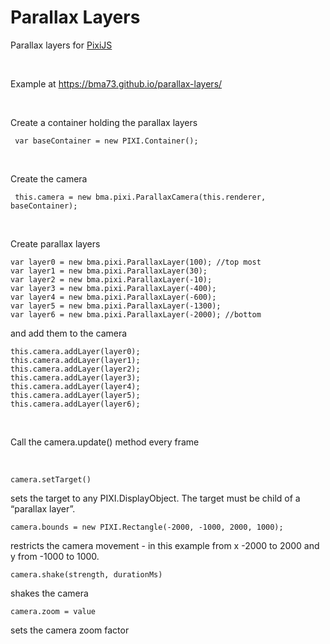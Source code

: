 Parallax Layers
===============

Parallax layers for [PixiJS](http://www.pixijs.com/)

 

Example at <https://bma73.github.io/parallax-layers/>

 

Create a container holding the parallax layers  


~~~~~~~~~~~~~~~~~~~~~~~~~~~~~~~~~~~~~~~~~~~~~~~~~~~~~~~~~~~~~~~~~~~~~~~~~~~~~~~~
 var baseContainer = new PIXI.Container();
~~~~~~~~~~~~~~~~~~~~~~~~~~~~~~~~~~~~~~~~~~~~~~~~~~~~~~~~~~~~~~~~~~~~~~~~~~~~~~~~

 

Create the camera

~~~~~~~~~~~~~~~~~~~~~~~~~~~~~~~~~~~~~~~~~~~~~~~~~~~~~~~~~~~~~~~~~~~~~~~~~~~~~~~~
 this.camera = new bma.pixi.ParallaxCamera(this.renderer, baseContainer);
~~~~~~~~~~~~~~~~~~~~~~~~~~~~~~~~~~~~~~~~~~~~~~~~~~~~~~~~~~~~~~~~~~~~~~~~~~~~~~~~

 

Create parallax layers

~~~~~~~~~~~~~~~~~~~~~~~~~~~~~~~~~~~~~~~~~~~~~~~~~~~~~~~~~~~~~~~~~~~~~~~~~~~~~~~~
var layer0 = new bma.pixi.ParallaxLayer(100); //top most
var layer1 = new bma.pixi.ParallaxLayer(30);
var layer2 = new bma.pixi.ParallaxLayer(-10);
var layer3 = new bma.pixi.ParallaxLayer(-400);
var layer4 = new bma.pixi.ParallaxLayer(-600);
var layer5 = new bma.pixi.ParallaxLayer(-1300);
var layer6 = new bma.pixi.ParallaxLayer(-2000); //bottom
~~~~~~~~~~~~~~~~~~~~~~~~~~~~~~~~~~~~~~~~~~~~~~~~~~~~~~~~~~~~~~~~~~~~~~~~~~~~~~~~

and add them to the camera

~~~~~~~~~~~~~~~~~~~~~~~~~~~~~~~~~~~~~~~~~~~~~~~~~~~~~~~~~~~~~~~~~~~~~~~~~~~~~~~~
this.camera.addLayer(layer0);
this.camera.addLayer(layer1);
this.camera.addLayer(layer2);
this.camera.addLayer(layer3);
this.camera.addLayer(layer4);
this.camera.addLayer(layer5);
this.camera.addLayer(layer6);
~~~~~~~~~~~~~~~~~~~~~~~~~~~~~~~~~~~~~~~~~~~~~~~~~~~~~~~~~~~~~~~~~~~~~~~~~~~~~~~~

 

Call the camera.update() method every frame

 

~~~~~~~~~~~~~~~~~~~~~~~~~~~~~~~~~~~~~~~~~~~~~~~~~~~~~~~~~~~~~~~~~~~~~~~~~~~~~~~~
camera.setTarget() 
~~~~~~~~~~~~~~~~~~~~~~~~~~~~~~~~~~~~~~~~~~~~~~~~~~~~~~~~~~~~~~~~~~~~~~~~~~~~~~~~

sets the target to any PIXI.DisplayObject. The target must be child of a
“parallax layer”.  


~~~~~~~~~~~~~~~~~~~~~~~~~~~~~~~~~~~~~~~~~~~~~~~~~~~~~~~~~~~~~~~~~~~~~~~~~~~~~~~~
camera.bounds = new PIXI.Rectangle(-2000, -1000, 2000, 1000);  
~~~~~~~~~~~~~~~~~~~~~~~~~~~~~~~~~~~~~~~~~~~~~~~~~~~~~~~~~~~~~~~~~~~~~~~~~~~~~~~~

restricts the camera movement - in this example from x -2000 to 2000 and y from
-1000 to 1000.  


~~~~~~~~~~~~~~~~~~~~~~~~~~~~~~~~~~~~~~~~~~~~~~~~~~~~~~~~~~~~~~~~~~~~~~~~~~~~~~~~
camera.shake(strength, durationMs)
~~~~~~~~~~~~~~~~~~~~~~~~~~~~~~~~~~~~~~~~~~~~~~~~~~~~~~~~~~~~~~~~~~~~~~~~~~~~~~~~

shakes the camera  


~~~~~~~~~~~~~~~~~~~~~~~~~~~~~~~~~~~~~~~~~~~~~~~~~~~~~~~~~~~~~~~~~~~~~~~~~~~~~~~~
camera.zoom = value
~~~~~~~~~~~~~~~~~~~~~~~~~~~~~~~~~~~~~~~~~~~~~~~~~~~~~~~~~~~~~~~~~~~~~~~~~~~~~~~~

sets the camera zoom factor

 

 


